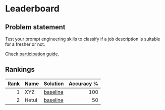 # Leaderboard

## Problem statement

Test your prompt engineering skills to classify if a job description is suitable
for a fresher or not. 

Check [participation guide](how_to_participate.md).

## Rankings

<center>

<!-- leader-board-begins -->
|   Rank | Name   | Solution                                                                                                         |   Accuracy % |
|-------:|:-------|:-----------------------------------------------------------------------------------------------------------------|-------------:|
|      1 | XYZ    | [baseline](https://github.com/infocusp/llm_seminar_series/blob/main/session_2/challenge/submissions/baseline.py) |          100 |
|      2 | Hetul  | [baseline](https://github.com/infocusp/llm_seminar_series/blob/main/session_2/challenge/submissions/baseline.py) |           50 |
<!-- leader-board-ends -->

</center>